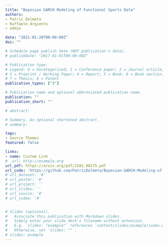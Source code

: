 ```yaml
---
title: "Bayesian GARCH Modeling of Functional Sports Data"
authors:
- Patric Dolmeta
- Raffaele Argiento
- admin

date: "2021-01-20T00:00:00Z"
doi: ""

# Schedule page publish date (NOT publication's date).
# publishDate: "2017-01-01T00:00:00Z"

# Publication type.
# Legend: 0 = Uncategorized; 1 = Conference paper; 2 = Journal article;
# 3 = Preprint / Working Paper; 4 = Report; 5 = Book; 6 = Book section;
# 7 = Thesis; 8 = Patent
publication_types: ["3"]

# Publication name and optional abbreviated publication name.
publication: ""
publication_short: ""

# abstract: 

# Summary. An optional shortened abstract.
# summary: 

tags:
- Source Themes
featured: false

links:
- name: Custom Link
#  url: http://example.org
url_pdf: https://arxiv.org/pdf/2101.08175.pdf
url_code: 'https://github.com/PatricDolmeta/Bayesian-GARCH-Modeling-of-Functional-Sports-Data'
# url_dataset: '#'
# url_poster: '#'
# url_project: ''
# url_slides: ''
# url_source: '#'
# url_video: '#'


# Slides (optional).
#   Associate this publication with Markdown slides.
#   Simply enter your slide deck's filename without extension.
#   E.g. `slides: "example"` references `content/slides/example/index.md`.
#   Otherwise, set `slides: ""`.
# slides: example
---
```


